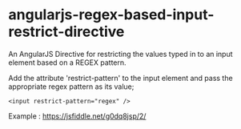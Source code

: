 # angularjs-regex-based-input-restrict-directive
An AngularJS Directive for restricting the values typed in to an input element based on a REGEX pattern.

Add the attribute 'restrict-pattern' to the input element and pass the appropriate regex pattern as its value;
```
<input restrict-pattern="regex" />
```

Example : https://jsfiddle.net/g0dq8jsp/2/ 
